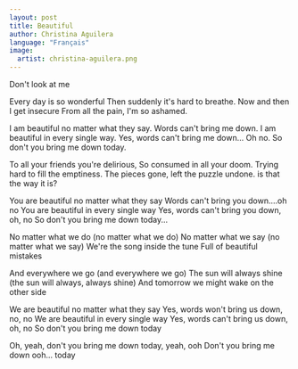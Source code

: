 ```yaml
---
layout: post
title: Beautiful
author: Christina Aguilera
language: "Français"
image:
  artist: christina-aguilera.png
---
```

Don't look at me

Every day is so wonderful
Then suddenly it's hard to breathe.
Now and then I get insecure
From all the pain, I'm so ashamed.

I am beautiful no matter what they say.
Words can't bring me down.
I am beautiful in every single way.
Yes, words can't bring me down... Oh no.
So don't you bring me down today.

To all your friends you're delirious,
So consumed in all your doom.
Trying hard to fill the emptiness.
The pieces gone, left the puzzle undone.
is that the way it is?

You are beautiful no matter what they say
Words can't bring you down....oh no
You are beautiful in every single way
Yes, words can't bring you down, oh, no
So don't you bring me down today...

No matter what we do
(no matter what we do)
No matter what we say
(no matter what we say)
We're the song inside the tune
Full of beautiful mistakes

And everywhere we go
(and everywhere we go)
The sun will always shine
(the sun will always, always shine)
And tomorrow we might wake on the other side

We are beautiful no matter what they say
Yes, words won't bring us down, no, no
We are beautiful in every single way
Yes, words can't bring us down, oh, no
So don't you bring me down today

Oh, yeah, don't you bring me down today, yeah, ooh
Don't you bring me down ooh... today 
